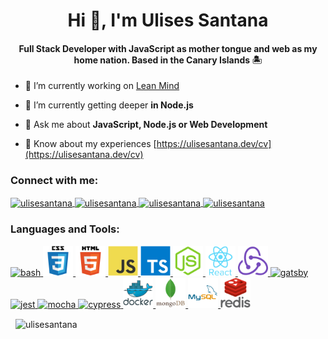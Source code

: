  <link rel="stylesheet" href="https://cdn.jsdelivr.net/gh/devicons/devicon@v2.10.1/devicon.min.css">
<h1 align="center">Hi 👋, I'm Ulises Santana</h1>
<h4 align="center">Full Stack Developer with JavaScript as mother tongue and web as my home nation. Based in the Canary Islands 🏝️</h4>

- 🔭 I’m currently working on [Lean Mind](https://leanmind.es/en/)

- 🌱 I’m currently getting deeper **in Node.js**

- 💬 Ask me about **JavaScript, Node.js or Web Development**

- 📄 Know about my experiences [https://ulisesantana.dev/cv](https://ulisesantana.dev/cv)

<p align="left">
    <h3 align="left">Connect with me:</h3>
    <a href="https://twitter.com/ulisesantana" target="blank">
        <img align="center" src="https://cdn.jsdelivr.net/npm/simple-icons@3.0.1/icons/twitter.svg" alt="ulisesantana" height="32" width="48" />
    </a>
    <a href="https://linkedin.com/in/ulisesantana" target="blank">
        <img align="center" src="https://cdn.jsdelivr.net/npm/simple-icons@3.0.1/icons/linkedin.svg" alt="ulisesantana" height="32" width="48" />
    </a>
    <a href="https://codesandbox.com/ulisesantana" target="blank">
        <img align="center" src="https://cdn.jsdelivr.net/npm/simple-icons@3.0.1/icons/codesandbox.svg" alt="ulisesantana" height="32" width="48" />
    </a>
    <a href="https://instagram.com/ulisesantana" target="blank">
        <img align="center" src="https://cdn.jsdelivr.net/npm/simple-icons@3.0.1/icons/instagram.svg" alt="ulisesantana" height="32" width="48" />
    </a>
</p>

<h3 align="left">Languages and Tools:</h3>
<p align="left">
    <a href="https://www.gnu.org/software/bash/" target="_blank">
        <img src="https://www.vectorlogo.zone/logos/gnu_bash/gnu_bash-icon.svg" alt="bash" width="48" height="48"/>
    </a>
    <a href="https://www.w3schools.com/css/" target="_blank">
        <img src="https://raw.githubusercontent.com/devicons/devicon/master/icons/css3/css3-original-wordmark.svg" alt="css3" width="48" height="48"/>
    </a>
    <a href="https://www.w3.org/html/" target="_blank">
        <img src="https://raw.githubusercontent.com/devicons/devicon/master/icons/html5/html5-original-wordmark.svg" alt="html5" width="48" height="48"/>
    </a>
    <a href="https://developer.mozilla.org/en-US/docs/Web/JavaScript" target="_blank">
        <img src="https://raw.githubusercontent.com/devicons/devicon/master/icons/javascript/javascript-original.svg" alt="javascript" width="48" height="48"/>
    </a>
    <a href="https://www.typescriptlang.org/" target="_blank">
        <img src="https://raw.githubusercontent.com/devicons/devicon/master/icons/typescript/typescript-original.svg" alt="typescript" width="48" height="48"/>
    </a>
    <a href="https://nodejs.org" target="_blank">
        <img src="https://raw.githubusercontent.com/devicons/devicon/master/icons/nodejs/nodejs-plain.svg" alt="nodejs" width="48" height="48"/>
    </a>
    <a href="https://reactjs.org/" target="_blank">
        <img src="https://raw.githubusercontent.com/devicons/devicon/master/icons/react/react-original-wordmark.svg" alt="react" width="48" height="48"/>
    </a>
    <a href="https://redux.js.org" target="_blank">
        <img src="https://raw.githubusercontent.com/devicons/devicon/master/icons/redux/redux-original.svg" alt="redux" width="48" height="48"/>
    </a>
    <a href="https://www.gatsbyjs.com/" target="_blank">
        <img src="https://www.vectorlogo.zone/logos/gatsbyjs/gatsbyjs-icon.svg" alt="gatsby" width="48" height="48"/>
    </a>
    <a href="https://jestjs.io" target="_blank">
        <img src="https://www.vectorlogo.zone/logos/jestjsio/jestjsio-icon.svg" alt="jest" width="48" height="48"/>
    </a>
    <a href="https://mochajs.org" target="_blank">
        <img src="https://www.vectorlogo.zone/logos/mochajs/mochajs-icon.svg" alt="mocha" width="48" height="48"/>
    </a>
    <a href="https://www.cypress.io" target="_blank">
        <img src="https://raw.githubusercontent.com/simple-icons/simple-icons/6e46ec1fc23b60c8fd0d2f2ff46db82e16dbd75f/icons/cypress.svg" alt="cypress" width="48" height="48"/>
    </a>
    <a href="https://www.docker.com/" target="_blank">
        <img src="https://raw.githubusercontent.com/devicons/devicon/master/icons/docker/docker-original-wordmark.svg" alt="docker" width="48" height="48"/>
    </a>
    <a href="https://www.mongodb.com/" target="_blank">
        <img src="https://raw.githubusercontent.com/devicons/devicon/master/icons/mongodb/mongodb-original-wordmark.svg" alt="mongodb" width="48" height="48"/>
    </a>
    <a href="https://www.mysql.com/" target="_blank">
        <img src="https://raw.githubusercontent.com/devicons/devicon/master/icons/mysql/mysql-original-wordmark.svg" alt="mysql" width="48" height="48"/>
    </a>
    <a href="https://redis.io" target="_blank">
        <img src="https://raw.githubusercontent.com/devicons/devicon/master/icons/redis/redis-original-wordmark.svg" alt="redis" width="48" height="48"/>
    </a>
</p>


<p>&nbsp;
  <img align="center" src="https://github-readme-stats.vercel.app/api?username=ulisesantana&show_icons=true" alt="ulisesantana" />
</p>


